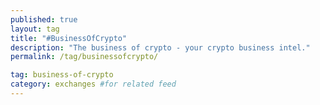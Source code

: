 ```yaml
---
published: true
layout: tag
title: "#BusinessOfCrypto"
description: "The business of crypto - your crypto business intel."
permalink: /tag/businessofcrypto/

tag: business-of-crypto
category: exchanges #for related feed
---
```

